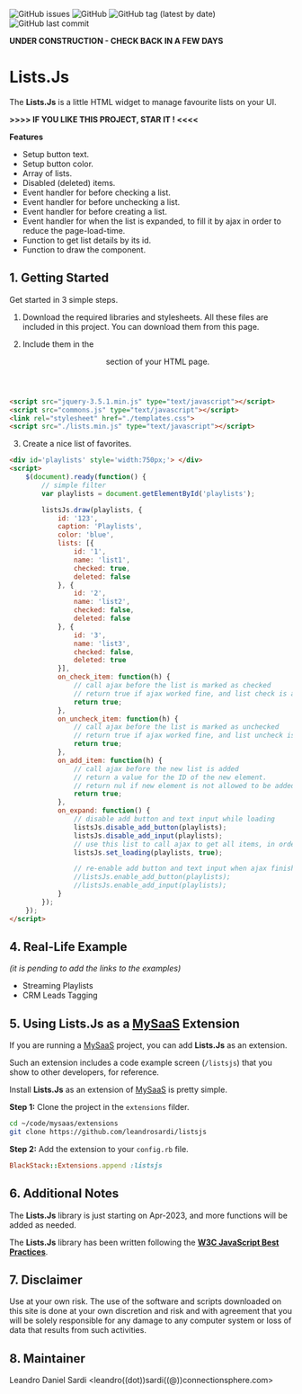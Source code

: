 ![GitHub issues](https://img.shields.io/github/issues/leandrosardi/listsjs) ![GitHub](https://img.shields.io/github/license/leandrosardi/listsjs) ![GitHub tag (latest by date)](https://img.shields.io/github/v/tag/leandrosardi/listsjs) ![GitHub last commit](https://img.shields.io/github/last-commit/leandrosardi/listsjs)


**UNDER CONSTRUCTION - CHECK BACK IN A FEW DAYS**

# Lists.Js
The **Lists.Js** is a little HTML widget to manage favourite lists on your UI.

**>>>> IF YOU LIKE THIS PROJECT, STAR IT ! <<<<** 

**Features**

- Setup button text.
- Setup button color.
- Array of lists.
- Disabled (deleted) items.
- Event handler for before checking a list.
- Event handler for before unchecking a list.
- Event handler for before creating a list.
- Event handler for when the list is expanded, to fill it by ajax in order to reduce the page-load-time.
- Function to get list details by its id.
- Function to draw the component.


## 1. Getting Started
Get started in 3 simple steps.

1. Download the required libraries and stylesheets.
All these files are included in this project. You can download them from this page.

2. Include them in the <header> section of your HTML page.

```html
<script src="jquery-3.5.1.min.js" type="text/javascript"></script>
<script src="commons.js" type="text/javascript"></script>
<link rel="stylesheet" href="./templates.css">
<script src="./lists.min.js" type="text/javascript"></script>
```

3. Create a nice list of favorites.

```html
<div id='playlists' style='width:750px;'> </div>
<script>
	$(document).ready(function() {
		// simple filter
		var playlists = document.getElementById('playlists');	  

		listsJs.draw(playlists, {
			id: '123',
			caption: 'Playlists',
			color: 'blue',
			lists: [{
				id: '1',
				name: 'list1',
				checked: true,
				deleted: false
			}, { 
				id: '2',
				name: 'list2',
				checked: false,
				deleted: false
			}, { 
				id: '3',
				name: 'list3',
				checked: false,
				deleted: true
			}],
			on_check_item: function(h) {
				// call ajax before the list is marked as checked
				// return true if ajax worked fine, and list check is allowed.
				return true;
			},
			on_uncheck_item: function(h) {
				// call ajax before the list is marked as unchecked
				// return true if ajax worked fine, and list uncheck is allowed.
				return true;
			},
			on_add_item: function(h) {
				// call ajax before the new list is added
				// return a value for the ID of the new element.
				// return nul if new element is not allowed to be added because of ajax error.
				return true;
			},
			on_expand: function() {
				// disable add button and text input while loading
				listsJs.disable_add_button(playlists);
				listsJs.disable_add_input(playlists);
				// use this list to call ajax to get all items, in order to reduce the loadtime of the page when you are managing many compenents
				listsJs.set_loading(playlists, true);

				// re-enable add button and text input when ajax finishes
				//listsJs.enable_add_button(playlists);
				//listsJs.enable_add_input(playlists);
			}
		});
	});
</script>
```

## 4. Real-Life Example

_(it is pending to add the links to the examples)_

- Streaming Playlists
- CRM Leads Tagging

## 5. Using Lists.Js as a [MySaaS](https://github.com/leandrosardi/mysaas) Extension

If you are running a [MySaaS](https://github.com/leandrosardi/mysaas) project, you can add **Lists.Js** as an extension.

Such an extension includes a code example screen (`/listsjs`) that you show to other developers, for reference. 

Install **Lists.Js** as an extension of [MySaaS](https://github.com/leandrosardi/mysaas) is pretty simple.

**Step 1:** Clone the project in the `extensions` filder.

```bash
cd ~/code/mysaas/extensions
git clone https://github.com/leandrosardi/listsjs
```

**Step 2:** Add the extension to your `config.rb` file.

```ruby
BlackStack::Extensions.append :listsjs
```

## 6. Additional Notes

The **Lists.Js** library is just starting on Apr-2023, and more functions will be added as needed.

The **Lists.Js** library has been written following the [**W3C JavaScript Best Practices**](https://www.w3.org/community/webed/wiki/JavaScript_best_practices).

## 7. Disclaimer

Use at your own risk. The use of the software and scripts downloaded on this site is done at your own discretion and risk and with agreement that you will be solely responsible for any damage to any computer system or loss of data that results from such activities.

## 8. Maintainer

Leandro Daniel Sardi <leandro((dot))sardi((@))connectionsphere.com>